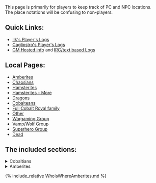 This page is primarily for players to keep track of PC and NPC locations. The place notations will be confusing to non-players.

## Quick Links: 
 + [Ilk's Player's Logs](//web.mit.edu/~dskern/www/amber/)
 + [Cagliostro's Player's Logs](//cagliostro.awardspace.com/logs/)
 + [GM Hosted info](//plan-b.org/~dkap/Amber) and [IRC/text based Logs](//plan-b.org/~dkap/Amber/logs/)

## Local Pages:

 + [Amberites](WhoIsWhereAmberites)
 + [Chaosians](WhoIsWhereChaosians)
 + [Hamsterites](WhoIsWhereHamsterites)
 + [Hamsterites - More](WhoIsWhereHamsteritesMore)
 + [Dragons](WhoIsWhereDragons)
 + [Cobalteans](WhoIsWhereCobalteans)
 + [Full Cobalt Royal family](CobalteanRoyalFamily)
 + [Other](WhoIsWhereOther)
 + [Wargaming Group](WhoIsWhereWargamingGroup)
 + [Vamp/Wolf Group](WhoIsWhereVampWolfGroup)
 + [Superhero Group](WhoIsWhereSuperheroGroup)
 + [Dead](WhoIsWhereDead)

## The included sections:

<details><summary>Cobaltians</summary>

{% capture cobalteans_include %}{% include WhoIsWhereCobalteans.md %}{% endcapture %}
{{ cobalteans_include | markdownify }}

</details>


<details><summary>Amberites</summary>

Some random text here.

</details>

{% include_relative WhoIsWhereAmberites.md %}
